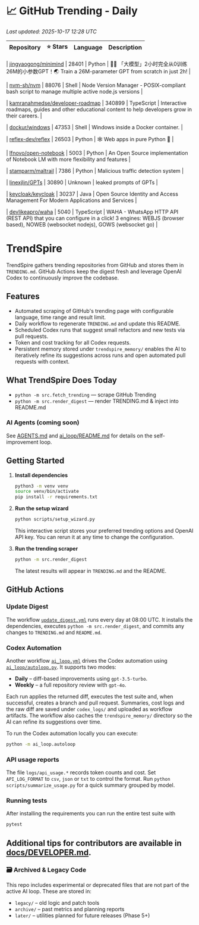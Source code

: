 <!-- TRENDING_START -->
# 📈 GitHub Trending - Daily

_Last updated: 2025-10-17 12:28 UTC_

| Repository | ⭐ Stars | Language | Description |
|------------|--------:|----------|-------------|

| [jingyaogong/minimind](https://github.com/jingyaogong/minimind) | 28401 | Python | 🚀🚀 「大模型」2小时完全从0训练26M的小参数GPT！🌏 Train a 26M-parameter GPT from scratch in just 2h! |

| [nvm-sh/nvm](https://github.com/nvm-sh/nvm) | 88076 | Shell | Node Version Manager - POSIX-compliant bash script to manage multiple active node.js versions |

| [kamranahmedse/developer-roadmap](https://github.com/kamranahmedse/developer-roadmap) | 340899 | TypeScript | Interactive roadmaps, guides and other educational content to help developers grow in their careers. |

| [dockur/windows](https://github.com/dockur/windows) | 47353 | Shell | Windows inside a Docker container. |

| [reflex-dev/reflex](https://github.com/reflex-dev/reflex) | 26503 | Python | 🕸️ Web apps in pure Python 🐍 |

| [lfnovo/open-notebook](https://github.com/lfnovo/open-notebook) | 5003 | Python | An Open Source implementation of Notebook LM with more flexibility and features |

| [stamparm/maltrail](https://github.com/stamparm/maltrail) | 7386 | Python | Malicious traffic detection system |

| [linexjlin/GPTs](https://github.com/linexjlin/GPTs) | 30890 | Unknown | leaked prompts of GPTs |

| [keycloak/keycloak](https://github.com/keycloak/keycloak) | 30237 | Java | Open Source Identity and Access Management For Modern Applications and Services |

| [devlikeapro/waha](https://github.com/devlikeapro/waha) | 5040 | TypeScript | WAHA - WhatsApp HTTP API (REST API) that you can configure in a click! 3 engines: WEBJS (browser based), NOWEB (websocket nodejs), GOWS (websocket go) |
<!-- TRENDING_END -->

# TrendSpire

TrendSpire gathers trending repositories from GitHub and stores them in `TRENDING.md`. GitHub Actions keep the digest fresh and leverage OpenAI Codex to continuously improve the codebase.

## Features

- Automated scraping of GitHub's trending page with configurable language, time range and result limit.
- Daily workflow to regenerate `TRENDING.md` and update this README.
- Scheduled Codex runs that suggest small refactors and new tests via pull requests.
- Token and cost tracking for all Codex requests.
- Persistent memory stored under `trendspire_memory/` enables the AI to
  iteratively refine its suggestions across runs and open automated pull
  requests with context.

## What TrendSpire Does Today

- `python -m src.fetch_trending` — scrape GitHub Trending
- `python -m src.render_digest` — render TRENDING.md & inject into README.md

### AI Agents (coming soon)
See [AGENTS.md](./AGENTS.md) and [ai_loop/README.md](./ai_loop/README.md) for details on the self-improvement loop.

## Getting Started

1. **Install dependencies**
   ```bash
   python3 -m venv venv
   source venv/bin/activate
   pip install -r requirements.txt
   ```

2. **Run the setup wizard**
   ```bash
   python scripts/setup_wizard.py
   ```
   This interactive script stores your preferred trending options and OpenAI API key.
   You can rerun it at any time to change the configuration.

3. **Run the trending scraper**
   ```bash
   python -m src.render_digest
   ```
   The latest results will appear in `TRENDING.md` and the README.


## GitHub Actions

### Update Digest

The workflow [`update_digest.yml`](.github/workflows/update_digest.yml) runs every day at 08:00 UTC. It installs the dependencies, executes `python -m src.render_digest`, and commits any changes to `TRENDING.md` and `README.md`.

### Codex Automation

Another workflow [`ai_loop.yml`](.github/workflows/ai_loop.yml) drives the Codex automation using [`ai_loop/autoloop.py`](ai_loop/autoloop.py). It supports two modes:

- **Daily** – diff-based improvements using `gpt-3.5-turbo`.
- **Weekly** – a full repository review with `gpt-4o`.

Each run applies the returned diff, executes the test suite and, when successful, creates a branch and pull request. Summaries, cost logs and the raw diff are saved under `codex_logs/` and uploaded as workflow artifacts. The workflow also caches the `trendspire_memory/` directory so the AI can refine its suggestions over time.

To run the Codex automation locally you can execute:

```bash
python -m ai_loop.autoloop
```

### API usage reports

The file `logs/api_usage.*` records token counts and cost. Set `API_LOG_FORMAT`
to `csv`, `json` or `txt` to control the format. Run `python
scripts/summarize_usage.py` for a quick summary grouped by model.

### Running tests

After installing the requirements you can run the entire test suite with

```bash
pytest
```

Additional tips for contributors are available in
[docs/DEVELOPER.md](docs/DEVELOPER.md).
---

### 🗃 Archived & Legacy Code

This repo includes experimental or deprecated files that are not part of the active AI loop. These are stored in:

- `legacy/` – old logic and patch tools
- `archive/` – past metrics and planning reports
- `later/` – utilities planned for future releases (Phase 5+)
